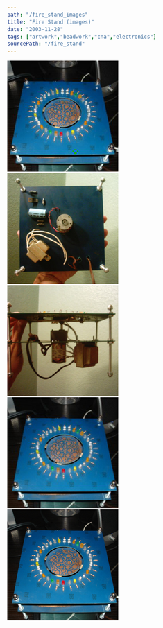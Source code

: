 ```yaml
---
path: "/fire_stand_images"
title: "Fire Stand (images)"
date: "2003-11-28"
tags: ["artwork","beadwork","cna","electronics"]
sourcePath: "/fire_stand"
---
```


 ![firestand.jpeg_hexagon.jpeg](firestand.jpeg_hexagon.jpeg) ![bottom.jpg_hexagon.jpeg](bottom.jpg_hexagon.jpeg) ![side.jpg_hexagon.jpeg](side.jpg_hexagon.jpeg) ![firestand-300x225.jpg_hexagon.jpeg](firestand-300x225.jpg_hexagon.jpeg) ![firestand.jpg_hexagon.jpeg](firestand.jpg_hexagon.jpeg)
